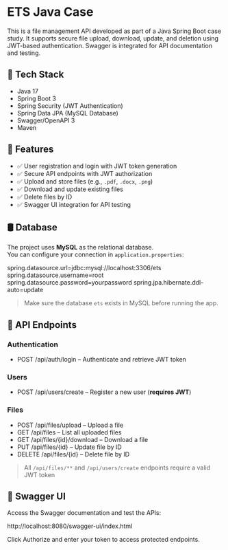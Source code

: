 # ETS Java Case

This is a file management API developed as part of a Java Spring Boot case study. It supports secure file upload, download, update, and deletion using JWT-based authentication. Swagger is integrated for API documentation and testing.

## 🔧 Tech Stack

- Java 17  
- Spring Boot 3  
- Spring Security (JWT Authentication)  
- Spring Data JPA (MySQL Database)  
- Swagger/OpenAPI 3  
- Maven

## 🚀 Features

- ✅ User registration and login with JWT token generation  
- ✅ Secure API endpoints with JWT authorization  
- ✅ Upload and store files (e.g., `.pdf`, `.docx`, `.png`)  
- ✅ Download and update existing files  
- ✅ Delete files by ID  
- ✅ Swagger UI integration for API testing

## 🛢️ Database

The project uses **MySQL** as the relational database.  
You can configure your connection in `application.properties`:

spring.datasource.url=jdbc:mysql://localhost:3306/ets
spring.datasource.username=root
spring.datasource.password=yourpassword
spring.jpa.hibernate.ddl-auto=update

> Make sure the database `ets` exists in MySQL before running the app.

## 📂 API Endpoints

### Authentication

- POST /api/auth/login – Authenticate and retrieve JWT token

### Users

- POST /api/users/create – Register a new user (**requires JWT**)

### Files

- POST /api/files/upload – Upload a file  
- GET /api/files – List all uploaded files  
- GET /api/files/{id}/download – Download a file  
- PUT /api/files/{id} – Update file by ID  
- DELETE /api/files/{id} – Delete file by ID

> All `/api/files/**` and `/api/users/create` endpoints require a valid JWT token

## 🔑 Swagger UI

Access the Swagger documentation and test the APIs:

http://localhost:8080/swagger-ui/index.html

Click Authorize and enter your token to access protected endpoints.
